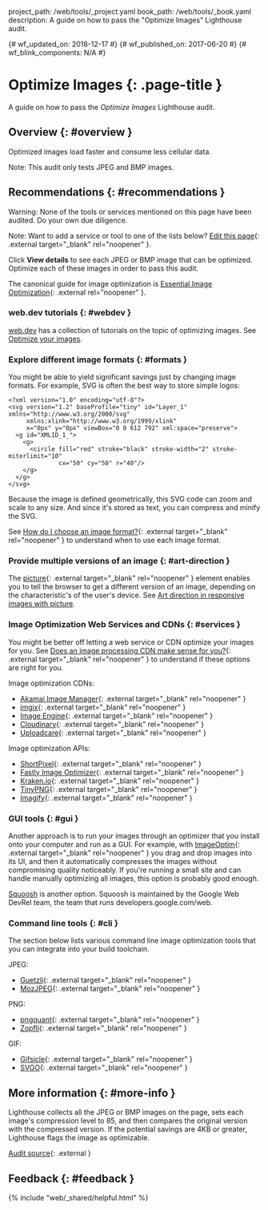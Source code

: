 project_path: /web/tools/_project.yaml
book_path: /web/tools/_book.yaml
description: A guide on how to pass the "Optimize Images" Lighthouse audit.

{# wf_updated_on: 2018-12-17 #}
{# wf_published_on: 2017-06-20 #}
{# wf_blink_components: N/A #}

[edit]: https://github.com/google/WebFundamentals/edit/master/src/content/en/tools/lighthouse/audits/optimize-images.md

# Optimize Images  {: .page-title }

A guide on how to pass the *Optimize Images* Lighthouse audit.

## Overview {: #overview }

Optimized images load faster and consume less cellular data.

Note: This audit only tests JPEG and BMP images.

## Recommendations {: #recommendations }

Warning: None of the tools or services mentioned on this page have been audited.
Do your own due diligence.

Note: Want to add a service or tool to one of the lists below? [Edit this page][edit]{: .external target="_blank" rel="noopener" }.

Click **View details** to see each JPEG or BMP image that can be optimized.
Optimize each of these images in order to pass this audit.

[EIO]: https://images.guide/

The canonical guide for image optimization is [Essential Image Optimization][EIO]{: .external rel="noopener" }.

### web.dev tutorials {: #webdev }

[web.dev](https://web.dev) has a collection of tutorials on the topic of optimizing images.
See [Optimize your images](https://web.dev/fast/#topic-Optimize-your-images).

### Explore different image formats {: #formats }

You might be able to yield significant savings just by changing image formats.
For example, SVG is often the best way to store simple logos:

    <?xml version="1.0" encoding="utf-8"?>
    <svg version="1.2" baseProfile="tiny" id="Layer_1" xmlns="http://www.w3.org/2000/svg"
         xmlns:xlink="http://www.w3.org/1999/xlink"
         x="0px" y="0px" viewBox="0 0 612 792" xml:space="preserve">
      <g id="XMLID_1_">
        <g>
          <circle fill="red" stroke="black" stroke-width="2" stroke-miterlimit="10"
                  cx="50" cy="50" r="40"/>
        </g>
      </g>
    </svg>

Because the image is defined geometrically, this SVG code can zoom and scale to any size.
And since it's stored as text, you can compress and minify the SVG.

[format]: https://images.guide/#choosing-an-image-format

See [How do I choose an image format?][format]{: .external target="_blank" rel="noopener" }
to understand when to use each image format.

### Provide multiple versions of an image {: #art-direction }

[picture]: https://developer.mozilla.org/en-US/docs/Web/HTML/Element/picture
[pete]: /web/fundamentals/design-and-ux/responsive/images#art_direction_in_responsive_images_with_picture

The [picture][picture]{: .external target="_blank" rel="noopener" } element enables you to tell
the browser to get a different version of an image, depending on the characteristic's
of the user's device. See [Art direction in responsive images with picture][pete].

### Image Optimization Web Services and CDNs {: #services }

[CDN]: https://images.guide/#image-processing-cdns

You might be better off letting a web service or CDN optimize your images for you.
See [Does an image processing CDN make sense for you?][CDN]{: .external target="_blank" rel="noopener" }
to understand if these options are right for you.

Image optimization CDNs:

* [Akamai Image Manager](https://www.akamai.com/us/en/products/web-performance/image-manager.jsp){: .external target="_blank" rel="noopener" }
* [imgix](https://www.imgix.com/){: .external target="_blank" rel="noopener" }
* [Image Engine](https://imageengine.io/){: .external target="_blank" rel="noopener" }
* [Cloudinary](https://cloudinary.com/){: .external target="_blank" rel="noopener" }
* [Uploadcare](https://uploadcare.com/){: .external target="_blank" rel="noopener" }

Image optimization APIs:

* [ShortPixel](https://shortpixel.com/){: .external target="_blank" rel="noopener" }
* [Fastly Image Optimizer](https://docs.fastly.com/api/imageopto/){: .external target="_blank" rel="noopener" }
* [Kraken.io](https://kraken.io/){: .external target="_blank" rel="noopener" }
* [TinyPNG](https://tinypng.com/){: .external target="_blank" rel="noopener" }
* [Imagify](https://imagify.io/){: .external target="_blank" rel="noopener" }

### GUI tools {: #gui }

Another approach is to run your images through an optimizer that you install onto your
computer and run as a GUI. For example, with [ImageOptim](https://imageoptim.com/mac){: .external target="_blank" rel="noopener" }
you drag and drop images into its UI, and then it automatically compresses the images
without compromising quality noticeably. If you're running a small site and can handle manually
optimizing all images, this option is probably good enough.

[Squoosh](https://squoosh.app/) is another option. Squoosh is maintained by the Google
Web DevRel team, the team that runs developers.google.com/web.

### Command line tools {: #cli }

The section below lists various command line image optimization tools that you can integrate into
your build toolchain.

JPEG:

* [Guetzli](https://github.com/google/guetzli){: .external target="_blank" rel="noopener" }
* [MozJPEG](https://github.com/mozilla/mozjpeg){: .external target="_blank" rel="noopener" }

PNG:

* [pngquant](https://pngquant.org/){: .external target="_blank" rel="noopener" }
* [Zopfli](https://github.com/google/zopfli){: .external target="_blank" rel="noopener" }

GIF:

* [Gifsicle](http://www.lcdf.org/gifsicle/){: .external target="_blank" rel="noopener" }
* [SVGO](https://github.com/svg/svgo){: .external target="_blank" rel="noopener" }

## More information {: #more-info }

Lighthouse collects all the JPEG or BMP images on the page, sets each image's compression
level to 85, and then compares the original version with the compressed
version. If the potential savings are 4KB or greater, Lighthouse flags the
image as optimizable.

[Audit source][src]{: .external }

[src]: https://github.com/GoogleChrome/lighthouse/blob/master/lighthouse-core/audits/byte-efficiency/uses-optimized-images.js

## Feedback {: #feedback }

{% include "web/_shared/helpful.html" %}
